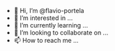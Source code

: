 - 👋 Hi, I’m @flavio-portela
- 👀 I’m interested in ...
- 🌱 I’m currently learning ...
- 💞️ I’m looking to collaborate on ...
- 📫 How to reach me ...

<!---
flavio-portela/flavio-portela is a ✨ special ✨ repository because its `README.md` (this file) appears on your GitHub profile.
You can click the Preview link to take a look at your changes.
--->
